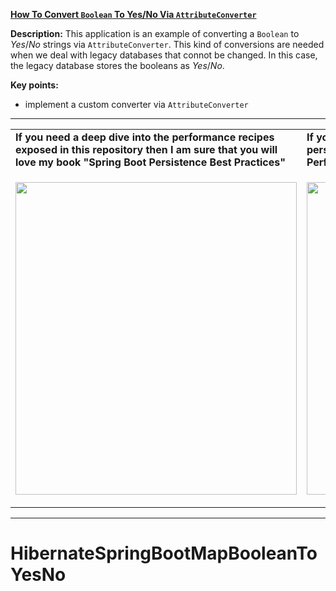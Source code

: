 **[How To Convert `Boolean` To Yes/No Via `AttributeConverter`](https://github.com/AnghelLeonard/Hibernate-SpringBoot/tree/master/HibernateSpringBootMapBooleanToYesNo)**
 
**Description:** This application is an example of converting a `Boolean` to *Yes*/*No* strings via `AttributeConverter`. This kind of conversions are needed when we deal with legacy databases that connot be changed. In this case, the legacy database stores the booleans as *Yes*/*No*.

**Key points:**
- implement a custom converter via `AttributeConverter`
     
-----------------------------------------------------------------------------------------------------------------------    
<table>
     <tr><td><b>If you need a deep dive into the performance recipes exposed in this repository then I am sure that you will love my book "Spring Boot Persistence Best Practices"</b></td><td><b>If you need a hand of tips and illustrations of 100+ Java persistence performance issues then "Java Persistence Performance Illustrated Guide" is for you.</b></td></tr>
     <tr><td>
<a href="https://www.apress.com/us/book/9781484256251"><p align="left"><img src="https://github.com/AnghelLeonard/Hibernate-SpringBoot/blob/master/Spring%20Boot%20Persistence%20Best%20Practices.jpg" height="500" width="450"/></p></a>
</td><td>
<a href="https://leanpub.com/java-persistence-performance-illustrated-guide"><p align="right"><img src="https://github.com/AnghelLeonard/Hibernate-SpringBoot/blob/master/Java%20Persistence%20Performance%20Illustrated%20Guide.jpg" height="500" width="450"/></p></a>
</td></tr></table>

-----------------------------------------------------------------------------------------------------------------------    

# HibernateSpringBootMapBooleanToYesNo
